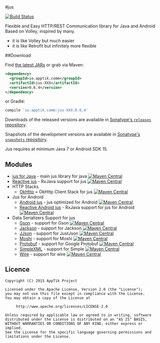 #jus

[![Build Status](https://travis-ci.org/apptik/jus.svg?branch=master)](https://travis-ci.org/apptik/jus)

Flexible and Easy HTTP/REST Communication library for Java and Android
Based on Volley, inspired by many.

* it is like Volley but much easier
* it is like Retrofit but infinitely more flexible


##Download

Find [the latest JARs][mvn] or grab via Maven:
```xml
<dependency>
  <groupId>io.apptik.comm</groupId>
  <artifactId>jus-XXX</artifactId>
  <version>0.6.4</version>
</dependency>
```
or Gradle:
```groovy
compile 'io.apptik.comm:jus-XXX:0.6.4'
```

Downloads of the released versions are available in [Sonatype's `releases` repository][release].

Snapshots of the development versions are available in [Sonatype's `snapshots` repository][snap].

Jus requires at minimum Java 7 or Android SDK 15.


## Modules
* [jus for Java][jus-java] - main jus library for java
[![Maven Central](https://img.shields.io/maven-central/v/io.apptik.comm/jus-java.svg?style=flat)](https://maven-badges.herokuapp.com/maven-central/io.apptik.comm/jus-java)
* [Reactive jus][rx-jus] - RxJava support for jus
[![Maven Central](https://img.shields.io/maven-central/v/io.apptik.comm/rx-jus.svg?style=flat)](https://maven-badges.herokuapp.com/maven-central/io.apptik.comm/rx-jus)
* HTTP Stacks
    * [OkHttp][jus-okhttp] = OkHttp Client Stack for jus
    [![Maven Central](https://img.shields.io/maven-central/v/io.apptik.comm/jus-okhttp.svg?style=flat)](https://maven-badges.herokuapp.com/maven-central/io.apptik.comm/jus-okhttp)
* Jus for Android
    * [Android jus][jus-android] - jus optimized for Android
    [![Maven Central](https://img.shields.io/maven-central/v/io.apptik.comm/jus-android.svg?style=flat)](https://maven-badges.herokuapp.com/maven-central/io.apptik.comm/jus-android)
    * [Reactive Android jus][jus-android-rx] - RxJava support for jus for Android
    [![Maven Central](https://img.shields.io/maven-central/v/io.apptik.comm/jus-android-rx.svg?style=flat)](https://maven-badges.herokuapp.com/maven-central/io.apptik.comm/jus-android-rx)
* Data Serializers Support for jus
    * [Gson][jus-gson] - support for Gson
    [![Maven Central](https://img.shields.io/maven-central/v/io.apptik.comm/jus-gson.svg?style=flat)](https://maven-badges.herokuapp.com/maven-central/io.apptik.comm/jus-gson)
    * [Jackson][jus-jackson] - support for Jackson
    [![Maven Central](https://img.shields.io/maven-central/v/io.apptik.comm/jus-jackson.svg?style=flat)](https://maven-badges.herokuapp.com/maven-central/io.apptik.comm/jus-jackson)
    * [JJson][jus-jjson] - support for JustJson
    [![Maven Central](https://img.shields.io/maven-central/v/io.apptik.comm/jus-jjson.svg?style=flat)](https://maven-badges.herokuapp.com/maven-central/io.apptik.comm/jus-jjson)
    * [Moshi][jus-moshi] - support for Moshi
    [![Maven Central](https://img.shields.io/maven-central/v/io.apptik.comm/jus-moshi.svg?style=flat)](https://maven-badges.herokuapp.com/maven-central/io.apptik.comm/jus-moshi)
    * [Protobuf][jus-protobuf] - support for Google Protobuf
    [![Maven Central](https://img.shields.io/maven-central/v/io.apptik.comm/jus-protobuf.svg?style=flat)](https://maven-badges.herokuapp.com/maven-central/io.apptik.comm/jus-protobuf)
    * [SimpleXML][jus-simplexml] - support for Simple
    [![Maven Central](https://img.shields.io/maven-central/v/io.apptik.comm/jus-simplexml.svg?style=flat)](https://maven-badges.herokuapp.com/maven-central/io.apptik.comm/jus-simplexml)
    * [Wire][jus-wire] - support for wire
    [![Maven Central](https://img.shields.io/maven-central/v/io.apptik.comm/jus-wire.svg?style=flat)](https://maven-badges.herokuapp.com/maven-central/io.apptik.comm/jus-wire)

## Licence

    Copyright (C) 2015 AppTik Project

    Licensed under the Apache License, Version 2.0 (the "License");
    you may not use this file except in compliance with the License.
    You may obtain a copy of the License at

         http://www.apache.org/licenses/LICENSE-2.0

    Unless required by applicable law or agreed to in writing, software
    distributed under the License is distributed on an "AS IS" BASIS,
    WITHOUT WARRANTIES OR CONDITIONS OF ANY KIND, either express or implied.
    See the License for the specific language governing permissions and
    limitations under the License.

 [mvn]: http://search.maven.org/#search|ga|1|io.apptik.comm.jus
 [release]: https://oss.sonatype.org/content/repositories/releases/io/apptik/comm/
 [snap]: https://oss.sonatype.org/content/repositories/snapshots/io/apptik/comm/
 [jus-android]: https://github.com/apptik/jus/tree/master/android/jus-android
 [jus-android-rx]: https://github.com/apptik/jus/tree/master/android/jus-android-rx
 [jus-gson]: https://github.com/apptik/jus/tree/master/converter/jus-gson
 [jus-jackson]: https://github.com/apptik/jus/tree/master/converter/jus-jackson
 [jus-java]: https://github.com/apptik/jus/tree/master/jus-java
 [jus-jjson]: https://github.com/apptik/jus/tree/master/converter/jus-jjson
 [jus-moshi]: https://github.com/apptik/jus/tree/master/converter/jus-moshi
 [jus-protobuf]: https://github.com/apptik/jus/tree/master/converter/jus-protobuf
 [jus-simplexml]: https://github.com/apptik/jus/tree/master/converter/jus-simplexml
 [jus-wire]: https://github.com/apptik/jus/tree/master/converter/jus-wire
 [retro-jus]: https://github.com/apptik/jus/tree/master/retro-jus
 [rx-jus]: https://github.com/apptik/jus/tree/master/rx-jus
 [jus-okhttp]: https://github.com/apptik/jus/tree/master/stack/jus-okhttp
